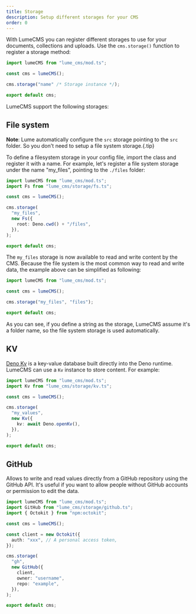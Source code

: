 ```yaml
---
title: Storage
description: Setup different storages for your CMS
order: 0
---
```


With LumeCMS you can register different storages to use for your documents,
collections and uploads. Use the `cms.storage()` function to register a storage
method:

```ts
import lumeCMS from "lume_cms/mod.ts";

const cms = lumeCMS();

cms.storage("name" /* Storage instance */);

export default cms;
```

LumeCMS support the following storages:

## File system

**Note**: Lume automatically configure the `src` storage pointing to the `src`
folder. So you don't need to setup a file system storage.{.tip}

To define a filesystem storage in your config file, import the class and
register it with a name. For example, let's register a file system storage under
the name "my_files", pointing to the `./files` folder:

```ts
import lumeCMS from "lume_cms/mod.ts";
import Fs from "lume_cms/storage/fs.ts";

const cms = lumeCMS();

cms.storage(
  "my_files",
  new Fs({
    root: Deno.cwd() + "/files",
  }),
);

export default cms;
```

The `my_files` storage is now available to read and write content by the CMS.
Because the file system is the most common way to read and write data, the
example above can be simplified as following:

```ts
import lumeCMS from "lume_cms/mod.ts";

const cms = lumeCMS();

cms.storage("my_files", "files");

export default cms;
```

As you can see, if you define a string as the storage, LumeCMS assume it's a
folder name, so the file system storage is used automatically.

## KV

[Deno Kv](https://docs.deno.com/deploy/kv/manual) is a key-value database built
directly into the Deno runtime. LumeCMS can use a `Kv` instance to store
content. For example:

```ts
import lumeCMS from "lume_cms/mod.ts";
import Kv from "lume_cms/storage/kv.ts";

const cms = lumeCMS();

cms.storage(
  "my_values",
  new Kv({
    kv: await Deno.openKv(),
  }),
);

export default cms;
```

## GitHub

Allows to write and read values directly from a GitHub repository using the
GitHub API. It's useful if you want to allow people without GitHub accounts or
permission to edit the data.

```ts
import lumeCMS from "lume_cms/mod.ts";
import GitHub from "lume_cms/storage/github.ts";
import { Octokit } from "npm:octokit";

const cms = lumeCMS();

const client = new Octokit({
  auth: "xxx", // A personal access token,
});

cms.storage(
  "gh",
  new GitHub({
    client,
    owner: "username",
    repo: "example",
  }),
);

export default cms;
```
